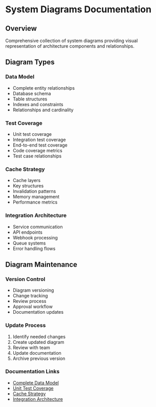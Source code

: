 # System Diagrams Documentation

## Overview
Comprehensive collection of system diagrams providing visual representation of architecture components and relationships.

## Diagram Types

### Data Model
- Complete entity relationships
- Database schema
- Table structures
- Indexes and constraints
- Relationships and cardinality

### Test Coverage
- Unit test coverage
- Integration test coverage
- End-to-end test coverage
- Code coverage metrics
- Test case relationships

### Cache Strategy
- Cache layers
- Key structures
- Invalidation patterns
- Memory management
- Performance metrics

### Integration Architecture
- Service communication
- API endpoints
- Webhook processing
- Queue systems
- Error handling flows

## Diagram Maintenance

### Version Control
- Diagram versioning
- Change tracking
- Review process
- Approval workflow
- Documentation updates

### Update Process
1. Identify needed changes
2. Create updated diagram
3. Review with team
4. Update documentation
5. Archive previous version

### Documentation Links
- [Complete Data Model](../diagrams/complete-data-model.mmd)
- [Unit Test Coverage](../diagrams/architecture/unit-test-coverage.mmd)
- [Cache Strategy](../diagrams/architecture/cache-strategy.mmd)
- [Integration Architecture](../diagrams/architecture/integration-architecture.mmd)